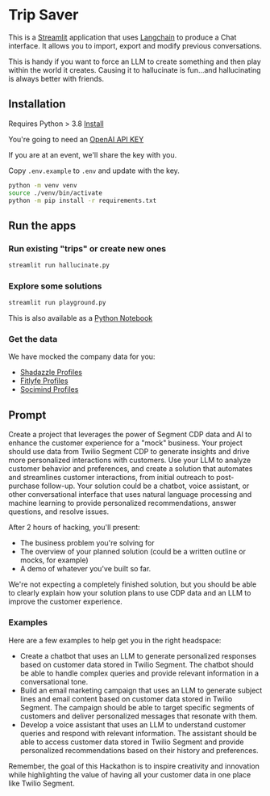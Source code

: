 # Trip Saver

This is a [Streamlit](https://streamlit.io) application that uses [Langchain](https://langchain.com/) to produce a Chat interface. It allows you to import, export and modify previous conversations.

This is handy if you want to force an LLM to create something and then play within the world it creates. Causing it to hallucinate is fun...and hallucinating is always better with friends.

## Installation

Requires Python > 3.8 [Install](https://python.org)

You're going to need an [OpenAI API KEY](https://platform.openai.com/account/api-keys)

If you are at an event, we'll share the key with you.

Copy `.env.example` to `.env` and update with the key.

```bash
python -m venv venv
source ./venv/bin/activate
python -m pip install -r requirements.txt
```

## Run the apps


### Run existing "trips" or create new ones

```bash
streamlit run hallucinate.py
```

### Explore some solutions

```bash
streamlit run playground.py
```

This is also available as a [Python Notebook](profile-browser.ipynb)

### Get the data

We have mocked the company data for you:

- [Shadazzle Profiles](https://llm-companies.cyclic.app/api/shadazzle/profiles?_limit=10)
- [Fitlyfe Profiles](https://llm-companies.cyclic.app/api/fitlyfe/profiles?_limit=10)
- [Socimind Profiles](https://llm-companies.cyclic.app/api/socimind/profiles?_limit=10)

## Prompt

Create a project that leverages the power of Segment CDP data and AI to enhance the customer experience for a "mock" business. Your project should use data from Twilio Segment CDP to generate insights and drive more personalized interactions with customers. Use your LLM to analyze customer behavior and preferences, and create a solution that automates and streamlines customer interactions, from initial outreach to post-purchase follow-up. Your solution could be a chatbot, voice assistant, or other conversational interface that uses natural language processing and machine learning to provide personalized recommendations, answer questions, and resolve issues.

After 2 hours of hacking, you'll present:
- The business problem you're solving for
- The overview of your planned solution (could be a written outline or mocks, for example)
- A demo of whatever you've built so far.

We're not expecting a completely finished solution, but you should be able to clearly explain how your solution plans to use CDP data and an LLM to improve the customer experience.

### Examples

Here are a few examples to help get you in the right headspace:

- Create a chatbot that uses an LLM to generate personalized responses based on customer data stored in Twilio Segment. The chatbot should be able to handle complex queries and provide relevant information in a conversational tone.
- Build an email marketing campaign that uses an LLM to generate subject lines and email content based on customer data stored in Twilio Segment. The campaign should be able to target specific segments of customers and deliver personalized messages that resonate with them.
- Develop a voice assistant that uses an LLM to understand customer queries and respond with relevant information. The assistant should be able to access customer data stored in Twilio Segment and provide personalized recommendations based on their history and preferences.

Remember, the goal of this Hackathon is to inspire creativity and innovation while highlighting the value of having all your customer data in one place like Twilio Segment.